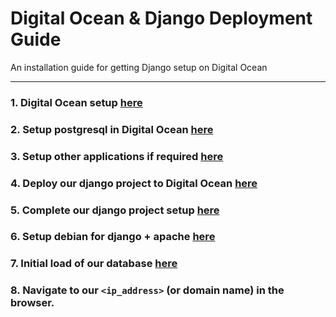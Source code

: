 # Digital Ocean & Django Deployment Guide

An installation guide for getting Django setup on Digital Ocean

----------

### 1. Digital Ocean setup [here](./production_digital_ocean_setup.md)


### 2. Setup postgresql in Digital Ocean [here](./production_postgresql.md)


### 3. Setup other applications if required [here](./production_other_applications.md)


### 4. Deploy our django project to Digital Ocean [here](./production_git.md)


### 5. Complete our django project setup [here](./production_django_setup.md)


### 6. Setup debian for django + apache [here](./production_apache2.md)


### 7. Initial load of our database [here](./production_initialize_db.md)


### 8. Navigate to our `<ip_address>` (or domain name) in the browser.

